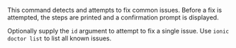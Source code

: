 This command detects and attempts to fix common issues. Before a fix is attempted, the steps are printed and a confirmation prompt is displayed.

Optionally supply the `id` argument to attempt to fix a single issue. Use `ionic doctor list` to list all known issues.